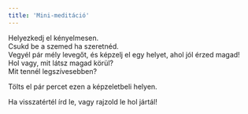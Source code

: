 ```yaml
---
title: 'Mini-meditáció'
---
```

Helyezkedj el kényelmesen.  
Csukd be a szemed ha szeretnéd.  
Vegyél pár mély levegőt, és képzelj el egy helyet, ahol jól érzed magad!  
Hol vagy, mit látsz magad körül?  
Mit tennél legszívesebben?  

Tölts el pár percet ezen a képzeletbeli helyen.

Ha visszatértél írd le, vagy rajzold le hol jártál!